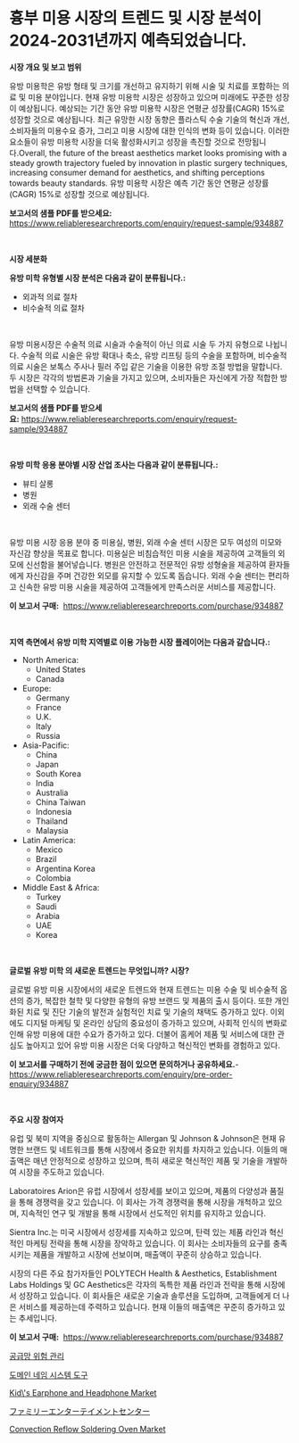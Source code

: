 <p><h1>흉부 미용 시장의 트렌드 및 시장 분석이 2024-2031년까지 예측되었습니다.</h1></p><p><strong>시장 개요 및 보고 범위</strong></p>
<p><p>유방 미용학은 유방 형태 및 크기를 개선하고 유지하기 위해 시술 및 치료를 포함하는 의료 및 미용 분야입니다. 현재 유방 미용학 시장은 성장하고 있으며 미래에도 꾸준한 성장이 예상됩니다. 예상되는 기간 동안 유방 미용학 시장은 연평균 성장률(CAGR) 15%로 성장할 것으로 예상됩니다. 최근 유망한 시장 동향은 플라스틱 수술 기술의 혁신과 개선, 소비자들의 미용수요 증가, 그리고 미용 시장에 대한 인식의 변화 등이 있습니다. 이러한 요소들이 유방 미용학 시장을 더욱 활성화시키고 성장을 촉진할 것으로 전망됩니다.Overall, the future of the breast aesthetics market looks promising with a steady growth trajectory fueled by innovation in plastic surgery techniques, increasing consumer demand for aesthetics, and shifting perceptions towards beauty standards.  유방 미용학 시장은 예측 기간 동안 연평균 성장률(CAGR) 15%로 성장할 것으로 예상됩니다.</p></p>
<p><strong>보고서의 샘플 PDF를 받으세요:</strong> <a href="https://www.reliableresearchreports.com/enquiry/request-sample/934887">https://www.reliableresearchreports.com/enquiry/request-sample/934887</a></p>
<p>&nbsp;</p>
<p><strong>시장 세분화</strong></p>
<p><strong>유방 미학 유형별 시장 분석은 다음과 같이 분류됩니다.:</strong></p>
<p><ul><li>외과적 의료 절차</li><li>비수술적 의료 절차</li></ul></p>
<p>&nbsp;</p>
<p><p>유방 미용시장은 수술적 의료 시술과 수술적이 아닌 의료 시술 두 가지 유형으로 나뉩니다. 수술적 의료 시술은 유방 확대나 축소, 유방 리프팅 등의 수술을 포함하며, 비수술적 의료 시술은 보톡스 주사나 필러 주입 같은 기술을 이용한 유방 조절 방법을 말합니다. 두 시장은 각각의 방법론과 기술을 가지고 있으며, 소비자들은 자신에게 가장 적합한 방법을 선택할 수 있습니다.</p></p>
<p><strong>보고서의 샘플 PDF를 받으세요:</strong>&nbsp;<a href="https://www.reliableresearchreports.com/enquiry/request-sample/934887">https://www.reliableresearchreports.com/enquiry/request-sample/934887</a></p>
<p>&nbsp;</p>
<p><strong> 유방 미학 응용 분야별 시장 산업 조사는 다음과 같이 분류됩니다.:</strong></p>
<p><ul><li>뷰티 살롱</li><li>병원</li><li>외래 수술 센터</li></ul></p>
<p>&nbsp;</p>
<p><p>유방 미용 시장 응용 분야 중 미용실, 병원, 외래 수술 센터 시장은 모두 여성의 미모와 자신감 향상을 목표로 합니다. 미용실은 비침습적인 미용 시술을 제공하여 고객들의 외모에 신선함을 불어넣습니다. 병원은 안전하고 전문적인 유방 성형술을 제공하여 환자들에게 자신감을 주며 건강한 외모를 유지할 수 있도록 돕습니다. 외래 수술 센터는 편리하고 신속한 유방 미용 시술을 제공하여 고객들에게 만족스러운 서비스를 제공합니다.</p></p>
<p><strong>이 보고서 구매:</strong>&nbsp; <a href="https://www.reliableresearchreports.com/purchase/934887">https://www.reliableresearchreports.com/purchase/934887</a></p>
<p>&nbsp;</p>
<p><strong>지역 측면에서 유방 미학 지역별로 이용 가능한 시장 플레이어는 다음과 같습니다.:</strong></p>
<p><ul>
    <li>
        North America:
        <ul>
            <li>United States</li>
            <li>Canada</li>
        </ul>
    </li>
    <li>
        Europe:
        <ul>
            <li>Germany</li>
            <li>France</li>
            <li>U.K.</li>
            <li>Italy</li>
            <li>Russia</li>
        </ul>
    </li>
    <li>
        Asia-Pacific:
        <ul>
            <li>China</li>
            <li>Japan</li>
            <li>South Korea</li>
            <li>India</li>
            <li>Australia</li>
            <li>China Taiwan</li>
            <li>Indonesia</li>
            <li>Thailand</li>
            <li>Malaysia</li>
        </ul>
    </li>
    <li>
        Latin America:
        <ul>
            <li>Mexico</li>
            <li>Brazil</li>
            <li>Argentina Korea</li>
            <li>Colombia</li>
        </ul>
    </li>
    <li>
        Middle East & Africa:
        <ul>
            <li>Turkey</li>
            <li>Saudi</li>
            <li>Arabia</li>
            <li>UAE</li>
            <li>Korea</li>
        </ul>
    </li>
    </ul></p>
<p>&nbsp;</p>
<p><strong>글로벌 유방 미학 의 새로운 트렌드는 무엇입니까? 시장?</strong></p>
<p><p>글로벌 유방 미용 시장에서의 새로운 트렌드와 현재 트렌드는 미용 수술 및 비수술적 옵션의 증가, 복잡한 철학 및 다양한 유형의 유방 브랜드 및 제품의 출시 등이다. 또한 개인화된 치료 및 진단 기술의 발전과 실험적인 치료 및 기술의 채택도 증가하고 있다. 이외에도 디지털 마케팅 및 온라인 상담의 중요성이 증가하고 있으며, 사회적 인식의 변화로 인해 유방 미용에 대한 수요가 증가하고 있다. 더불어 홈케어 제품 및 서비스에 대한 관심도 높아지고 있어 유방 미용 시장은 더욱 다양하고 혁신적인 변화를 경험하고 있다.</p></p>
<p><strong>이 보고서를 구매하기 전에 궁금한 점이 있으면 문의하거나 공유하세요.</strong>- <a href="https://www.reliableresearchreports.com/enquiry/pre-order-enquiry/934887">https://www.reliableresearchreports.com/enquiry/pre-order-enquiry/934887</a></p>
<p>&nbsp;</p>
<p><strong>주요 시장 참여자</strong></p>
<p><p>유럽 및 북미 지역을 중심으로 활동하는 Allergan 및 Johnson & Johnson은 현재 유명한 브랜드 및 네트워크를 통해 시장에서 중요한 위치를 차지하고 있습니다. 이들의 매출액은 매년 안정적으로 성장하고 있으며, 특히 새로운 혁신적인 제품 및 기술을 개발하여 시장을 주도하고 있습니다. </p><p>Laboratoires Arion은 유럽 시장에서 성장세를 보이고 있으며, 제품의 다양성과 품질을 통해 경쟁력을 갖고 있습니다. 이 회사는 가격 경쟁력을 통해 시장을 개척하고 있으며, 지속적인 연구 및 개발을 통해 시장에서 선도적인 위치를 유지하고 있습니다.</p><p>Sientra Inc.는 미국 시장에서 성장세를 지속하고 있으며, 탄력 있는 제품 라인과 혁신적인 마케팅 전략을 통해 시장을 장악하고 있습니다. 이 회사는 소비자들의 요구를 충족시키는 제품을 개발하고 시장에 선보이며, 매출액이 꾸준히 상승하고 있습니다.</p><p>시장의 다른 주요 참가자들인 POLYTECH Health & Aesthetics, Establishment Labs Holdings 및 GC Aesthetics은 각자의 독특한 제품 라인과 전략을 통해 시장에서 성장하고 있습니다. 이 회사들은 새로운 기술과 솔루션을 도입하며, 고객들에게 더 나은 서비스를 제공하는데 주력하고 있습니다. 현재 이들의 매출액은 꾸준히 증가하고 있는 추세입니다.</p></p>
<p><strong>이 보고서 구매:</strong>&nbsp;&nbsp;<a href="https://www.reliableresearchreports.com/purchase/934887">https://www.reliableresearchreports.com/purchase/934887</a></p>
<p><p><a href="https://github.com/xvz497517413/Market-Research-Report-List-1/blob/main/7890648184626.md">공급망 위험 관리</a></p><p><a href="https://medium.com/@jonharrtis67676y/%EB%8F%84%EB%A9%94%EC%9D%B8-%EC%9D%B4%EB%A6%84-%EC%8B%9C%EC%8A%A4%ED%85%9C-%EB%8F%84%EA%B5%AC-%EC%8B%9C%EC%9E%A5-%EA%B7%9C%EB%AA%A8%EA%B0%80-%EA%B8%80%EB%A1%9C%EB%B2%8C-%EC%82%B0%EC%97%85%EC%97%90%EC%84%9C-%EC%B5%9C%EA%B3%A0%EC%9D%98-%EB%A7%88%EC%BC%80%ED%8C%85-%EC%B1%84%EB%84%90%EC%9D%84-%EB%82%98%ED%83%80%EB%83%85%EB%8B%88%EB%8B%A4-520aa58ad2c0">도메인 네임 시스템 도구</a></p><p><a href="https://cautious-neon-760.notion.site/Global-Kid-s-Earphone-and-Headphone-Market-Size-and-Market-Trends-Insights-and-Projections-from-20-c4a47ac4557a4d188563e5921fc2e64c">Kid\'s Earphone and Headphone Market</a></p><p><a href="https://github.com/ksxzwxabcuynh011/Market-Research-Report-List-1/blob/main/2870311184601.md">ファミリーエンターテイメントセンター</a></p><p><a href="https://github.com/BryceTownsendr/Market-Research-Report-List-3/blob/main/convection-reflow-soldering-oven-market.md">Convection Reflow Soldering Oven Market</a></p></p>
